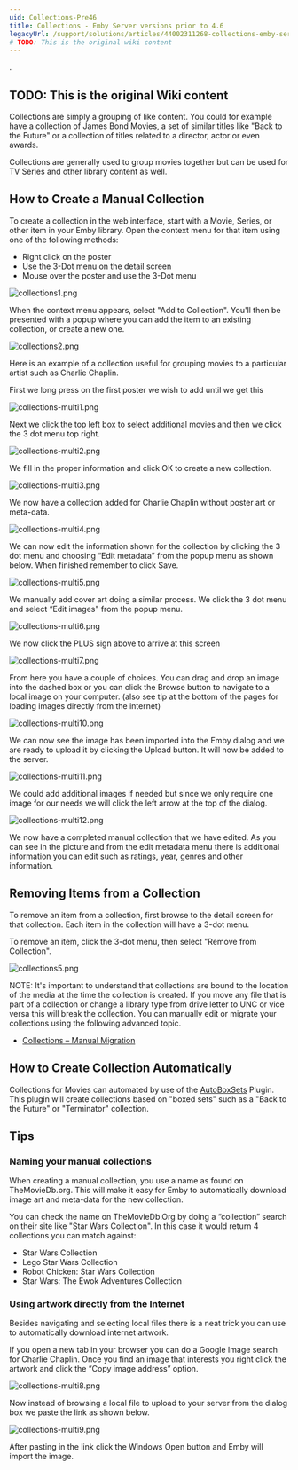 ```yaml
---
uid: Collections-Pre46
title: Collections - Emby Server versions prior to 4.6
legacyUrl: /support/solutions/articles/44002311268-collections-emby-server-versions-prior-to-4-6
# TODO: This is the original wiki content
---
```


.
## TODO: This is the original Wiki content
Collections are simply a grouping of like content.  You could for example have a collection of James Bond Movies, a set of similar titles like "Back to the Future" or a collection of titles related to a director, actor or even awards.

Collections are generally used to group movies together but can be used for TV Series and other library content as well.

## How to Create a Manual Collection

To create a collection in the web interface, start with a Movie, Series, or other item in your Emby library. Open the context menu for that item using one of the following methods:

* Right click on the poster
* Use the 3-Dot menu on the detail screen
* Mouse over the poster and use the 3-Dot menu

![collections1.png](images/server/collections1.png)

When the context menu appears, select "Add to Collection". You'll then be presented with a popup where you can add the item to an existing collection, or create a new one.

![collections2.png](images/server/collections2.png)



Here is an example of a collection useful for grouping movies to a particular artist such as Charlie Chaplin.

First we long press on the first poster we wish to add until we get this

![collections-multi1.png](images/server/collections-multi1.png)

Next we click the top left box to select additional movies and then we click the 3 dot menu top right.

![collections-multi2.png](images/server/collections-multi2.png)

We fill in the proper information and click OK to create a new collection.

![collections-multi3.png](images/server/collections-multi3.png)

We now have a collection added for Charlie Chaplin without poster art or meta-data. 

![collections-multi4.png](images/server/collections-multi4.png)

We can now edit the information shown for the collection by clicking the 3 dot menu and choosing “Edit metadata” from the popup menu as shown below. When finished remember to click Save.

![collections-multi5.png](images/server/collections-multi5.png)

We manually add cover art doing a similar process.  We click the 3 dot menu and select “Edit images" from the popup menu.

![collections-multi6.png](images/server/collections-multi6.png)

We now click the PLUS sign above to arrive at this screen

![collections-multi7.png](images/server/collections-multi7.png)

From here you have a couple of choices.  You can drag and drop an image into the dashed box or you can click the Browse button to navigate to a local image on your computer.  (also see tip at the bottom of the pages for loading images directly from the internet)

![collections-multi10.png](images/server/collections-multi10.png)

We can now see the image has been imported into the Emby dialog and we are ready to upload it by clicking the Upload button.  It will now be added to the server.

![collections-multi11.png](images/server/collections-multi11.png)

We could add additional images if needed but since we only require one image for our needs we will click the left arrow at the top of the dialog.

![collections-multi12.png](images/server/collections-multi12.png)

We now have a completed manual collection that we have edited.  As you can see in the picture and from the edit metadata menu there is additional information you can edit such as ratings, year, genres and other information.

## Removing Items from a Collection

To remove an item from a collection, first browse to the detail screen for that collection. Each item in the collection will have a 3-dot menu. 

To remove an item, click the 3-dot menu, then select "Remove from Collection".

![collections5.png](images/server/collections5.png)

NOTE: It's important to understand that collections are bound to the location of the media at the time the collection is created.  If you move any file that is part of a collection or change a library type from drive letter to UNC or vice versa this will break the collection.  You can manually edit or migrate your collections using the following advanced topic.
* [Collections – Manual Migration](Collections-Manual-Migration.md)

## How to Create Collection Automatically
Collections for Movies can automated by use of the [AutoBoxSets](AutoBoxSets.md) Plugin. This plugin will create collections based on "boxed sets" such as a "Back to the Future" or "Terminator" collection.

## Tips
### Naming your manual collections
When creating a manual collection, you use a name as found on TheMovieDb.org.  This will make it easy for Emby to automatically download image art and meta-data for the new collection.

You can check the name on TheMovieDb.Org by doing a “collection” search on their site like "Star Wars Collection".  In this case it would return 4 collections you can match against:
* Star Wars Collection
* Lego Star Wars Collection
* Robot Chicken: Star Wars Collection
* Star Wars: The Ewok Adventures Collection

### Using artwork directly from the Internet
Besides navigating and selecting local files there is a neat trick you can use to automatically download internet artwork.

If you open a new tab in your browser you can do a Google Image search for Charlie Chaplin.  Once you find an image that interests you right click the artwork and click the “Copy image address” option.

![collections-multi8.png](images/server/collections-multi8.png)

Now instead of browsing a local file to upload to your server from the dialog box we paste the link as shown below.

![collections-multi9.png](images/server/collections-multi9.png)

After pasting in the link click the Windows Open button and Emby will import the image.